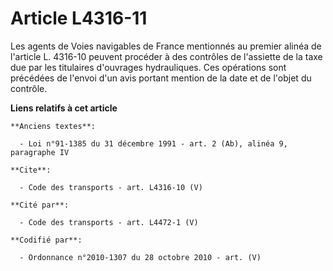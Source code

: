 # Article L4316-11

Les agents de Voies navigables de France mentionnés au premier alinéa de l'article L. 4316-10 peuvent procéder à des
contrôles de l'assiette de la taxe due par les titulaires d'ouvrages hydrauliques. Ces opérations sont précédées de l'envoi
d'un avis portant mention de la date et de l'objet du contrôle.

**Liens relatifs à cet article**

	**Anciens textes**:

	  - Loi n°91-1385 du 31 décembre 1991 - art. 2 (Ab), alinéa 9, paragraphe IV

	**Cite**:

	  - Code des transports - art. L4316-10 (V)

	**Cité par**:

	  - Code des transports - art. L4472-1 (V)

	**Codifié par**:

	  - Ordonnance n°2010-1307 du 28 octobre 2010 - art. (V)
